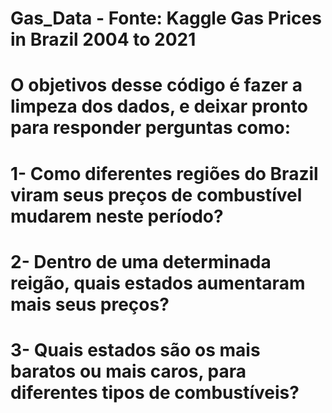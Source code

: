 # Gas_Data - Fonte: Kaggle Gas Prices in Brazil 2004 to 2021
# O objetivos desse código é fazer a limpeza dos dados, e deixar pronto para responder perguntas como:
# 1- Como diferentes regiões do Brazil viram seus preços de combustível mudarem neste período?
# 2- Dentro de uma determinada reigão, quais estados aumentaram mais seus preços?
# 3- Quais estados são os mais baratos ou mais caros, para diferentes tipos de combustíveis?
